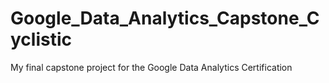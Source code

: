 # Google_Data_Analytics_Capstone_Cyclistic
My final capstone project for the Google Data Analytics Certification
